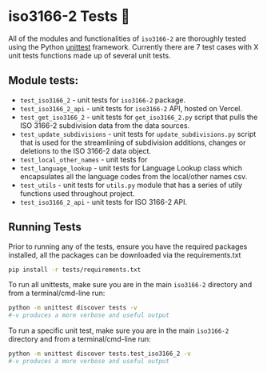 # iso3166-2 Tests 🧪 <a name="TOP"></a>

All of the modules and functionalities of `iso3166-2` are thoroughly tested using the Python [unittest][unittest] framework. Currently there are 7 test cases with X unit tests functions made up of several unit tests.

## Module tests:

* `test_iso3166_2` - unit tests for `iso3166-2` package.
* `test_iso3166_2_api` - unit tests for `iso3166-2` API, hosted on Vercel.
* `test_get_iso3166_2` - unit tests for `get_iso3166_2.py` script that pulls the ISO 3166-2 subdivision data from the data sources.
* `test_update_subdivisions` - unit tests for `update_subdivisions.py` script that is used for the streamlining of subdivision additions, changes or deletions to the ISO 3166-2 data object.
* `test_local_other_names` - unit tests for 
* `test_language_lookup` - unit tests for Language Lookup class which encapsulates all the language codes from the local/other names csv.
* `test_utils` - unit tests for `utils.py` module that has a series of utily functions used throughout project.
* `test_iso3166_2_api` - unit tests for ISO 3166-2 API.

## Running Tests

Prior to running any of the tests, ensure you have the required packages installed, all the packages can be downloaded via the requirements.txt
```bash
pip install -r tests/requirements.txt
```

To run all unittests, make sure you are in the main `iso3166-2` directory and from a terminal/cmd-line run:
```bash
python -m unittest discover tests -v
#-v produces a more verbose and useful output
```

To run a specific unit test, make sure you are in the main `iso3166-2` directory and from a terminal/cmd-line run:
```bash
python -m unittest discover tests.test_iso3166_2 -v
#-v produces a more verbose and useful output
```

[unittest]: https://docs.python.org/3/library/unittest.html